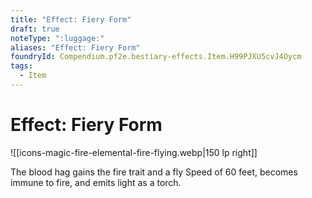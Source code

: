 ```yaml
---
title: "Effect: Fiery Form"
draft: true
noteType: ":luggage:"
aliases: "Effect: Fiery Form"
foundryId: Compendium.pf2e.bestiary-effects.Item.H99PJXU5cvJ4Oycm
tags:
  - Item
---
```


# Effect: Fiery Form
![[icons-magic-fire-elemental-fire-flying.webp|150 lp right]]

The blood hag gains the fire trait and a fly Speed of 60 feet, becomes immune to fire, and emits light as a torch.
